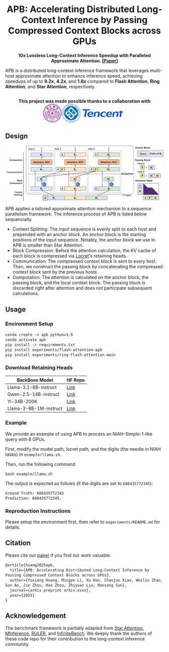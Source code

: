 <div align="center">

<h1>APB: Accelerating Distributed Long-Context Inference by Passing Compressed Context Blocks across GPUs</h1>

**10x Lossless Long-Context Inference Speedup with Paralleled Approximate Attention. [[Paper]]()**
</div>

APB is a distributed long-context inference framework that leverages multi-host approximate attention to enhance inference speed, achieving speedups of up to **9.2x**, **4.2x**, and **1.6x** compared to **Flash Attention**, **Ring Attention**, and **Star Attention**, respectively.

##
<div align="center">
<h4>This project was made possible thanks to a collaboration with <img src="figures/univ.png" height="60px" align="center"/></h4>
</div>

##



## Design


![](figures/design.png)

APB applies a tailored appoximate attention mechanism to a sequence parallelism framework. The inference process of APB is listed below sequencially.

- Context Splitting: The input sequence is evenly split to each host and prepended with an anchor block. An anchor block is the starting positions of the input sequence. Notably, the anchor block we use in APB is smaller than Star Attention.
- Block Compression: Before the attention calculation, the KV cache of each block is compressed via [Locret](https://github.com/huangyuxiang03/Locret)'s retaining heads.
- Communication: The compressed context block is sent to every host. Then, we construct the passing block by concatenating the compressed context block sent by the previous hosts.
- Computation: The attention is calculated on the anchor block, the passing block, and the local context block. The passing block is discarded right after attention and does not participate subsequent calculations.


## Usage

### Environment Setup

```
conda create -n apb python=3.9
conda activate apb
pip install -r requirements.txt 
pip install experiments/flash-attention-apb
pip install experiments/ring-flash-attention-main
```

### Download Retaining Heads

|BackBone Model | HF Repo |
| - | - |
| Llama-3.1-8B-instruct | [Link](https://huggingface.co/hyx21/APB-Locret-llama-3.1-8B-instruct) |
| Qwen-2.5-14B-instruct | [Link](https://huggingface.co/hyx21/APB-Locret-qwen-2.5-14B-instruct) |
| Yi-34B-200K | [Link](https://huggingface.co/hyx21/APB-Locret-Yi-34B-200K/upload/main)|
| Llama-3-8B-1M-instruct | [Link](https://huggingface.co/hyx21/APB-Locret-llama-3-8B-1M-instruct)|

### Example

We provide an example of using APB to process an NIAH-Simple-1-like query with 8 GPUs.

First, modify the model path, locret path, and the digits (the needle in NIAH tasks) in `example/llama.sh`.

Then, run the following command.

```
bash example/llama.sh
```

The output is expected as follows (if the digits are set to `688435772345`): 
```
Ground Truth: 688435772345
Prediction: 688435772345.
```

### Reproduction Instructions

Please setup the environment first, then refer to `experiments/README.md` for details.



## Citation

Please cite our [paper](https://arxiv.org/abs/xxxx) if you find our work valuable.

```
@article{huang2025apb,
  title={APB: Accelerating Distributed Long-Context Inference by Passing Compressed Context Blocks across GPUs},
  author={Yuxiang Huang, Mingye Li, Xu Han, Chaojun Xiao, Weilin Zhao, Sun Ao, Jie Zhou, Hao Zhou, Zhiyuan Liu, Maosong Sun},
  journal={arXiv preprint arXiv:xxxx},
  year={2025}
}
```

## Acknowledgement

The benchmark framework is partially adapted from [Star Attention](https://github.com/NVIDIA/Star-Attention), [MInference](https://github.com/microsoft/MInference), [RULER](https://github.com/NVIDIA/RULER), and [InfiniteBench](https://github.com/OpenBMB/InfiniteBench). We deeply thank the authors of these code repo for their contribution to the long-context inference community.

